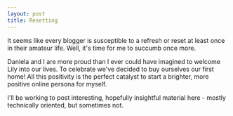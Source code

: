 ```yaml
---
layout: post
title: Resetting
---
```


It seems like every blogger is susceptible to a refresh or reset at least once in their amateur life.
Well, it's time for me to succumb once more.

Daniela and I are more proud than I ever could have imagined to welcome Lily into our lives. To celebrate
we've decided to buy ourselves our first home!
All this positivity is the perfect catalyst to start a brighter, more positive online persona for myself.

I'll be working to post interesting, hopefully insightful material here - mostly technically oriented, but sometimes not.
